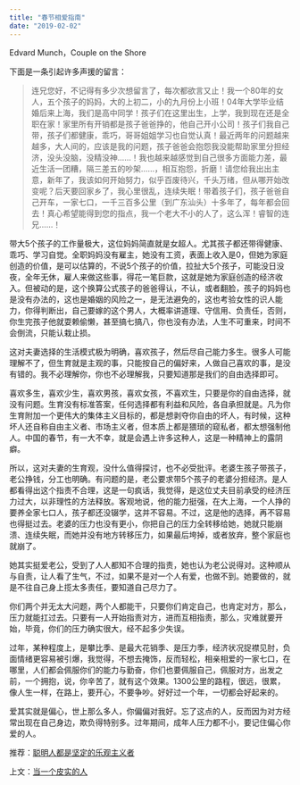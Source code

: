 ```yaml
---
title: "春节相爱指南"
date: "2019-02-02"
---
```


Edvard Munch，Couple on the Shore

下面是一条引起许多声援的留言：

> 连兄您好，不记得有多少次想留言了，每次都欲言又止！我一个80年的女人，五个孩子的妈妈，大的上初二，小的九月份上小班！04年大学毕业结婚后来上海，我们是高中同学！孩子们在这里出生，上学，我到现在还是全职在家！家里所有开销都是孩子爸爸挣的，他自己开小公司！孩子们我自己带，孩子们都健康，乖巧，哥哥姐姐学习也自觉认真！最近两年的问题越来越多，大人间的，应该是我的问题，孩子爸爸会抱怨我没能帮助家里分担经济，没头没脑，没精没神……！我也越来越感觉到自己很多方面能力差，最近生活一团糟，隔三差五的吵架……，相互抱怨，折磨！请您给我出出主意，新年了，我该如何开始努力，似乎百废待兴，千头万绪，但从哪开始改变呢？后天要回家乡了，我心里很乱，连续失眠！带着孩子们，孩子爸爸自己开车，一家七口，一千三百多公里（到广东汕头）十多年了，每年都会回去！真心希望能得到您的指点，我一个老大不小的人了，这么浑！睿智的连兄……！

带大5个孩子的工作量极大，这位妈妈简直就是女超人。尤其孩子都还带得健康、乖巧、学习自觉。全职妈妈没有雇主，她没有工资，表面上收入是0，但她为家庭创造的价值，是可以估算的，不说5个孩子的价值，拉扯大5个孩子，可能没日没夜，全年无休，雇人来做这些事，得花一笔巨款，这就是她为家庭创造的经济收入。但被动的是，这个换算公式孩子的爸爸得认，不认，或者翻脸，孩子的妈妈也是没有办法的，这也是婚姻的风险之一，是无法避免的，这也考验女性的识人能力，你得判断出，自己要嫁的这个男人，大概率讲道理、守信用、负责任，否则，你生完孩子他就耍赖偷懒，甚至搞七搞八，你也没有办法，人生不可重来，时间不会倒流，只能认栽止损。

这对夫妻选择的生活模式极为明确，喜欢孩子，然后尽自己能力多生。很多人可能理解不了，但生育就是主观的事，只能按自己的偏好来，人做自己喜欢的事，是没有错的。我不必理解你，你也不必理解我，只要知道那是我们的自由选择即可。

喜欢多生，喜欢少生，喜欢男孩，喜欢女孩，不喜欢生，只要是你的自由选择，就没有问题。生育没有标准答案，任何选择都有利益和风险，各自承担就是。凡为你生育附加一个更伟大的集体主义目标的，都是想剥夺你自由的坏人，有时候，这种坏人还自称自由主义者、市场主义者，但本质上都是猥琐的窥私者，都太想强制他人。中国的春节，有一大不幸，就是会遇上许多这种人，这是一种精神上的露阴癖。

所以，这对夫妻的生育观，没什么值得探讨，也不必受批评。老婆生孩子带孩子，老公挣钱，分工也明确。有问题的是，老公要求带5个孩子的老婆分担经济。是人都看得出这个指责不合理，这是一句疯话，我觉得，是这位丈夫目前承受的经济压力过大，以非理性的方法释放。客观地说，他的能力挺强，在大上海，一个人挣的要养全家七口人，孩子都还没辍学，这并不容易。不过，这是他的选择，再不容易也得挺过去。老婆的压力也没有更小，你把自己的压力全转移给她，她就只能崩溃、连续失眠，而她并没有地方转移压力，如果最后垮掉，或者放弃，整个家庭也就崩了。

她其实挺爱老公，受到了人人都知不合理的指责，她也认为老公说得对。这种顺从与自责，让人看了生气，不过，如果不是对一个人有爱，也做不到。她要做的，就是不往自己身上揽太多责任，要知道自己尽力了。

你们两个并无太大问题，两个人都能干，只要你们肯定自己，也肯定对方，那么，压力就能扛过去。只要有一人开始指责对方，进而互相指责，那么，灾难就要开始，毕竟，你们的压力确实很大，经不起多少失误。

过年，某种程度上，是攀比季、是最大花销季、是压力季，经济状况捉襟见肘，负面情绪更容易被引爆，我觉得，不想去掩饰，反而轻松，相亲相爱的一家七口，在哪里，人们都会佩服你们的能力与勤奋，你们也要佩服自己，佩服对方，出发之前，一个拥抱，说，你辛苦了，就有这个效果。1300公里的路程，很远，很累，像人生一样，在路上，要开心，不要争吵。好好过一个年，一切都会好起来的。

爱其实就是偏心，世上那么多人，你偏偏对我好。忘了这点的人，反而因为对方经常出现在自己身边，欺负得特别多。过年期间，成年人压力都不小，要记住偏心你爱的人。

推荐：[聪明人都是坚定的乐观主义者](http://mp.weixin.qq.com/s?__biz=MjM5NDU0Mjk2MQ==&mid=2651625404&idx=1&sn=b59bf83f73a9ce2aad80c8e816cc2568&chksm=bd7e13a28a099ab4e3c215c3a7248dd62de1a7fe1946f126626f9f5852feddf7c51dee104cb0&scene=21#wechat_redirect)

上文：[当一个皮实的人](http://mp.weixin.qq.com/s?__biz=MjM5NDU0Mjk2MQ==&mid=2651632507&idx=1&sn=5dbc8261b451b231af01d149e5f74c9f&chksm=bd7e37658a09be73a4ea9854dd79c1ef2a7b0f68e91f13675a099cdefaf24d0e9c338d972c5c&scene=21#wechat_redirect)
